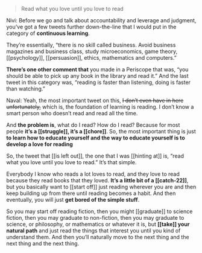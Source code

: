 > Read what you love until you love to read

Nivi: Before we go and talk about accountability and leverage and judgment, you’ve got a few tweets further down-the-line that I would put in the category of __continuous learning__.

They’re essentially, “there is no skill called business. Avoid business magazines and business class, study microeconomics, game theory, [[psychology]], [[persuasion]], ethics, mathematics and computers.”

__There’s one other comment that__ you made in a Periscope that was, “you should be able to pick up any book in the library and read it.” And the last tweet in this category was, “reading is faster than listening, doing is faster than watching.”

Naval: Yeah, the most important tweet on this, ~~I don’t even have in here unfortunately,~~ which is, the foundation of learning is reading. I don’t know a smart person who doesn’t read and read all the time.

And __the problem is__, what do I read? How do I read? 
Because for most people __it’s a [[struggle]], it’s a [[chore]]__.
So, the most important thing is just __to learn how to educate yourself and the way to educate yourself is to develop a love for reading__

So, the tweet that [[is left out]], the one that I was [[hinting at]] is, “read what you love until you love to read.” It’s that simple.

Everybody I know who reads a lot loves to read, and they love to read because they read books that they loved. 
__It’s a little bit of a [[catch-22]]__, but you basically want to [[start off]] just reading wherever you are and then keep building up from there until reading becomes a habit. 
And then eventually, you will just __get bored of the simple stuff__.

So you may start off reading fiction, 
then you might [[graduate]] to science fiction, 
then you may graduate to non-fiction, 
then you may graduate to science, or philosophy, or mathematics or whatever it is, 
but __[[take]] your natural path__ and just read the things that interest you until you kind of understand them. 
And then you’ll naturally move to the next thing and the next thing and the next thing.
